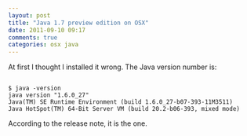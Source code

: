 ```yaml
---
layout: post
title: "Java 1.7 preview edition on OSX"
date: 2011-09-10 09:17
comments: true
categories: osx java
---
```


At first I thought I installed it wrong. The Java version number is:

```

$ java -version
java version "1.6.0_27"
Java(TM) SE Runtime Environment (build 1.6.0_27-b07-393-11M3511)
Java HotSpot(TM) 64-Bit Server VM (build 20.2-b06-393, mixed mode)

```

According to the release note, it is the one.

